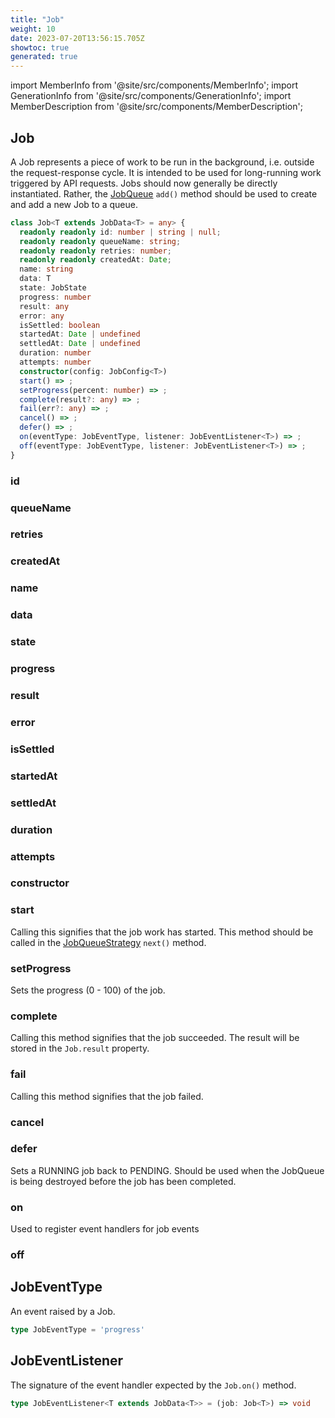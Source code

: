 ```yaml
---
title: "Job"
weight: 10
date: 2023-07-20T13:56:15.705Z
showtoc: true
generated: true
---
```

<!-- This file was generated from the Vendure source. Do not modify. Instead, re-run the "docs:build" script -->
import MemberInfo from '@site/src/components/MemberInfo';
import GenerationInfo from '@site/src/components/GenerationInfo';
import MemberDescription from '@site/src/components/MemberDescription';


## Job

<GenerationInfo sourceFile="packages/core/src/job-queue/job.ts" sourceLine="37" packageName="@vendure/core" />

A Job represents a piece of work to be run in the background, i.e. outside the request-response cycle.
It is intended to be used for long-running work triggered by API requests. Jobs should now generally
be directly instantiated. Rather, the <a href='/typescript-api/job-queue/#jobqueue'>JobQueue</a> `add()` method should be used to create and
add a new Job to a queue.

```ts title="Signature"
class Job<T extends JobData<T> = any> {
  readonly readonly id: number | string | null;
  readonly readonly queueName: string;
  readonly readonly retries: number;
  readonly readonly createdAt: Date;
  name: string
  data: T
  state: JobState
  progress: number
  result: any
  error: any
  isSettled: boolean
  startedAt: Date | undefined
  settledAt: Date | undefined
  duration: number
  attempts: number
  constructor(config: JobConfig<T>)
  start() => ;
  setProgress(percent: number) => ;
  complete(result?: any) => ;
  fail(err?: any) => ;
  cancel() => ;
  defer() => ;
  on(eventType: JobEventType, listener: JobEventListener<T>) => ;
  off(eventType: JobEventType, listener: JobEventListener<T>) => ;
}
```

### id

<MemberInfo kind="property" type="number | string | null"   />


### queueName

<MemberInfo kind="property" type="string"   />


### retries

<MemberInfo kind="property" type="number"   />


### createdAt

<MemberInfo kind="property" type="Date"   />


### name

<MemberInfo kind="property" type="string"   />


### data

<MemberInfo kind="property" type="T"   />


### state

<MemberInfo kind="property" type="<a href='/typescript-api/common/job-state#jobstate'>JobState</a>"   />


### progress

<MemberInfo kind="property" type="number"   />


### result

<MemberInfo kind="property" type="any"   />


### error

<MemberInfo kind="property" type="any"   />


### isSettled

<MemberInfo kind="property" type="boolean"   />


### startedAt

<MemberInfo kind="property" type="Date | undefined"   />


### settledAt

<MemberInfo kind="property" type="Date | undefined"   />


### duration

<MemberInfo kind="property" type="number"   />


### attempts

<MemberInfo kind="property" type="number"   />


### constructor

<MemberInfo kind="method" type="(config: <a href='/typescript-api/job-queue/types#jobconfig'>JobConfig</a>&#60;T&#62;) => Job"   />


### start

<MemberInfo kind="method" type="() => "   />

Calling this signifies that the job work has started. This method should be
called in the <a href='/typescript-api/job-queue/job-queue-strategy#jobqueuestrategy'>JobQueueStrategy</a> `next()` method.
### setProgress

<MemberInfo kind="method" type="(percent: number) => "   />

Sets the progress (0 - 100) of the job.
### complete

<MemberInfo kind="method" type="(result?: any) => "   />

Calling this method signifies that the job succeeded. The result
will be stored in the `Job.result` property.
### fail

<MemberInfo kind="method" type="(err?: any) => "   />

Calling this method signifies that the job failed.
### cancel

<MemberInfo kind="method" type="() => "   />


### defer

<MemberInfo kind="method" type="() => "   />

Sets a RUNNING job back to PENDING. Should be used when the JobQueue is being
destroyed before the job has been completed.
### on

<MemberInfo kind="method" type="(eventType: <a href='/typescript-api/job-queue/job#jobeventtype'>JobEventType</a>, listener: <a href='/typescript-api/job-queue/job#jobeventlistener'>JobEventListener</a>&#60;T&#62;) => "   />

Used to register event handlers for job events
### off

<MemberInfo kind="method" type="(eventType: <a href='/typescript-api/job-queue/job#jobeventtype'>JobEventType</a>, listener: <a href='/typescript-api/job-queue/job#jobeventlistener'>JobEventListener</a>&#60;T&#62;) => "   />




## JobEventType

<GenerationInfo sourceFile="packages/core/src/job-queue/job.ts" sourceLine="15" packageName="@vendure/core" />

An event raised by a Job.

```ts title="Signature"
type JobEventType = 'progress'
```


## JobEventListener

<GenerationInfo sourceFile="packages/core/src/job-queue/job.ts" sourceLine="24" packageName="@vendure/core" />

The signature of the event handler expected by the `Job.on()` method.

```ts title="Signature"
type JobEventListener<T extends JobData<T>> = (job: Job<T>) => void
```
